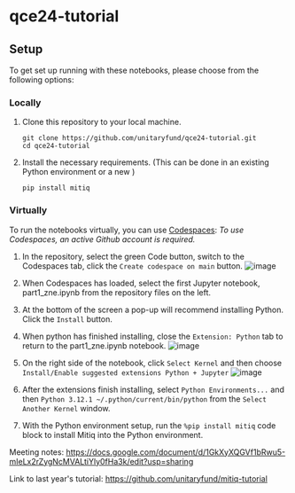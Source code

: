 # qce24-tutorial


## Setup

To get set up running with these notebooks, please choose from the following options:

### Locally
1. Clone this repository to your local machine.
   ```
   git clone https://github.com/unitaryfund/qce24-tutorial.git
   cd qce24-tutorial
   ```

2. Install the necessary requirements. (This can be done in an existing Python environment or a new )
   ```
   pip install mitiq
   ```

### Virtually
To run the notebooks virtually, you can  use [Codespaces](https://docs.github.com/en/codespaces/developing-in-a-codespace/creating-a-codespace-for-a-repository#creating-a-codespace-for-a-repository): 
   *To use Codespaces, an active Github account is required.*

1. In the repository, select the green Code button, switch to the Codespaces tab, click the `Create codespace on main` button. ![image](https://github.com/user-attachments/assets/23d1004b-fc28-4717-a9e2-39e579fa2d35)

2. When Codespaces has loaded, select the first Jupyter notebook, part1_zne.ipynb from the repository files on the left.

3. At the bottom of the screen a pop-up will recommend installing Python. Click the `Install` button.

4. When python has finished installing, close the `Extension: Python` tab to return to the part1_zne.ipynb notebook. ![image](https://github.com/user-attachments/assets/0b1eec4e-70c6-4165-aae5-595d9bfd3c89)


5. On the right side of the notebook, click `Select Kernel` and then choose `Install/Enable suggested extensions Python + Jupyter` ![image](https://github.com/user-attachments/assets/6426f336-3fa9-4400-b7cc-db8e3c722e99)


6. After the extensions finish installing, select `Python Environments...` and then `Python 3.12.1 ~/.python/current/bin/python` from the `Select Another Kernel` window.

7. With the Python environment setup, run the `%pip install mitiq` code block to install Mitiq into the Python environment.




Meeting notes: https://docs.google.com/document/d/1GkXyXQGVf1bRwu5-mIeLx2rZygNcMVALtiYly0fHa3k/edit?usp=sharing

Link to last year's tutorial: https://github.com/unitaryfund/mitiq-tutorial
